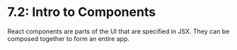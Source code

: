 # 7.2: Intro to Components

React components are parts of the UI that are specified in JSX. They can be composed together to form an entire app.

